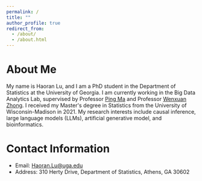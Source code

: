 ```yaml
---
permalink: /
title: ""
author_profile: true
redirect_from: 
  - /about/
  - /about.html
---
```


About Me
======
My name is Haoran Lu, and I am a PhD student in the Department of Statistics at the University of Georgia. I am currently working in the Big Data Analytics Lab, supervised by Professor [Ping Ma](https://bdalpingio.github.io/) and Professor [Wenxuan Zhong](https://zhonglabuga.github.io/). I received my Master's degree in Statistics from the University of Wisconsin-Madison in 2021. My research interests include causal inference, large language models (LLMs), artificial generative model, and bioinformatics.

Contact Information
======
- Email: Haoran.Lu@uga.edu
- Address: 310 Herty Drive, Department of Statistics, Athens, GA 30602

